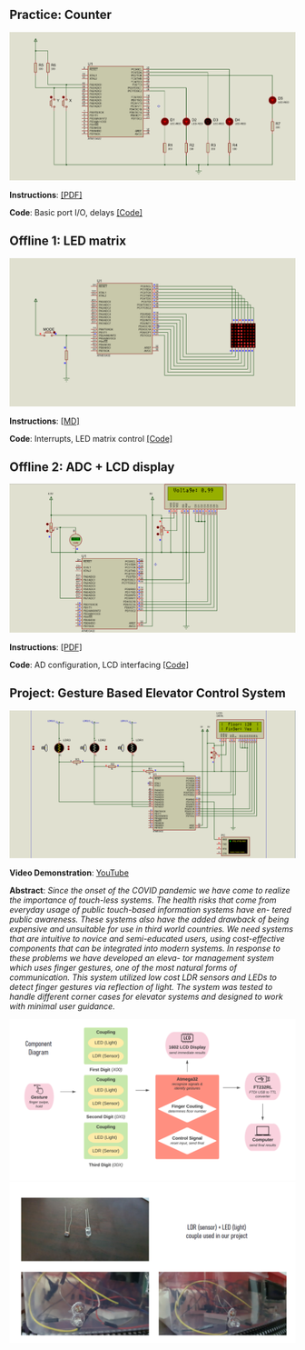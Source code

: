 ## Practice: Counter

<img src="images/0.PNG">

**Instructions**: [[PDF]](/0-counter/instructions.md)

**Code**: Basic port I/O, delays [[Code]](/0-counter/main.c)

## Offline 1: LED matrix

<img src="images/1.PNG">

**Instructions**: [[MD]](/1-led-matrix/instructions.pdf)

**Code**: Interrupts, LED matrix control  [[Code]](/1-led-matrix/main.c)

## Offline 2: ADC + LCD display

<img src="images/2.PNG">

**Instructions**: [[PDF]](/2-adc/instructions.pdf)

**Code**: AD configuration, LCD interfacing [[Code]](/2-adc/main.c)

## Project: Gesture Based Elevator Control System

<img src="images/project-proteus.PNG">

**Video Demonstration**: [YouTube](https://youtu.be/Lgz6mq2jmfk)

**Abstract**: *Since the onset of the COVID pandemic we have come to realize
the importance of touch-less systems. The health risks that come from
everyday usage of public touch-based information systems have en-
tered public awareness. These systems also have the added drawback
of being expensive and unsuitable for use in third world countries.
We need systems that are intuitive to novice and semi-educated users,
using cost-effective components that can be integrated into modern
systems. In response to these problems we have developed an eleva-
tor management system which uses finger gestures, one of the most
natural forms of communication. This system utilized low cost LDR
sensors and LEDs to detect finger gestures via reflection of light. The
system was tested to handle different corner cases for elevator systems
and designed to work with minimal user guidance.*

<img src="images/project-component.png">

<img src="images/project-led-ldr.PNG">
